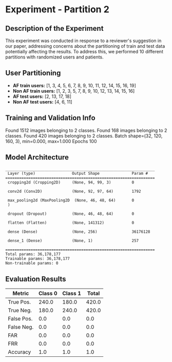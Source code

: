 # Experiment - Partition 2

## Description of the Experiment
This experiment was conducted in response to a reviewer's suggestion in our paper, addressing concerns about the partitioning of train and test data potentially affecting the results. To address this, we performed 10 different partitions with randomized users and patients.

## User Partitioning
- **AF train users:** [1, 3, 4, 5, 6, 7, 8, 9, 10, 11, 12, 14, 15, 16, 19]
- **Non AF train users:** [1, 2, 3, 5, 7, 8, 9, 10, 12, 13, 14, 15, 16]
- **AF test users:** [2, 13, 17, 18]
- **Non AF test users:** [4, 6, 11]


## Training and Validation Info
Found 1512 images belonging to 2 classes.
Found 168 images belonging to 2 classes.
Found 420 images belonging to 2 classes.
Batch shape=(32, 120, 160, 3), min=0.000, max=1.000
Epochs 100

## Model Architecture
```
_________________________________________________________________
 Layer (type)                Output Shape              Param #   
=================================================================
 cropping2d (Cropping2D)     (None, 94, 99, 3)         0         
                                                                 
 conv2d (Conv2D)             (None, 92, 97, 64)        1792      
                                                                 
 max_pooling2d (MaxPooling2D  (None, 46, 48, 64)       0         
 )                                                               
                                                                 
 dropout (Dropout)           (None, 46, 48, 64)        0         
                                                                 
 flatten (Flatten)           (None, 141312)            0         
                                                                 
 dense (Dense)               (None, 256)               36176128  
                                                                 
 dense_1 (Dense)             (None, 1)                 257       
                                                                 
=================================================================
Total params: 36,178,177
Trainable params: 36,178,177
Non-trainable params: 0
```

## Evaluation Results

| Metric     | Class 0 | Class 1 | Total |
|------------|---------|---------|-------|
| True Pos.  | 240.0   | 180.0   | 420.0 |
| True Neg.  | 180.0   | 240.0   | 420.0 |
| False Pos. | 0.0     | 0.0     | 0.0   |
| False Neg. | 0.0     | 0.0     | 0.0   |
| FAR        | 0.0     | 0.0     | 0.0   |
| FRR        | 0.0     | 0.0     | 0.0   |
| Accuracy   | 1.0     | 1.0     | 1.0   |